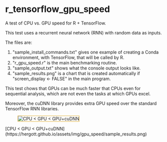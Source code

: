 # r_tensorflow_gpu_speed
A test of CPU vs. GPU speed for R + TensorFlow.

This test uses a recurrent neural network (RNN) with random data as inputs.

The files are:

1. "sample_install_commands.txt" gives one example of creating a Conda environment, with TensorFlow, that will be called by R.
2. "r_gpu_speed.r" is the main benchmarking routine.
3. "sample_output.txt" shows what the console output looks like.
4. "sample_results.png" is a chart that is created automatically if "screen_display <- FALSE" in the main program.

This test chows that GPUs can be much faster that CPUs even for sequential analysis, which are not even the tasks at which GPUs excel.

Moreover, the cuDNN library provides extra GPU speed over the standard TensorFlow RNN libraries.

<div>
<figure >
<img style="border:1px solid; border-color:#daa520ff; margin-left:auto;margin-right:auto;text-align: center;" src="https://hergott.github.io/assets/img/gpu_speed/sample_results.png" alt="CPU < GPU < GPU+cuDNN" />
<figcaption style="color: #156e82; text-align: center; font-size:100%; font-style: italic; font-weight:normal;margin-left:auto;margin-right:auto;"></figcaption>
</figure> 
</div>
[CPU < GPU < GPU+cuDNN](https://hergott.github.io/assets/img/gpu_speed/sample_results.png)
